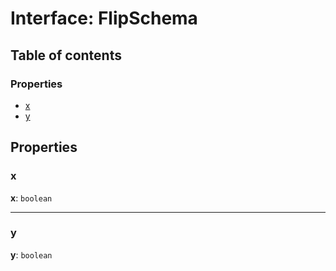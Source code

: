 # Interface: FlipSchema

## Table of contents

### Properties

* [x](/en/auto-docs/editor/interfaces/FlipSchema.md#x)
* [y](/en/auto-docs/editor/interfaces/FlipSchema.md#y)

## Properties

### x

**x**: `boolean`

***

### y

**y**: `boolean`
